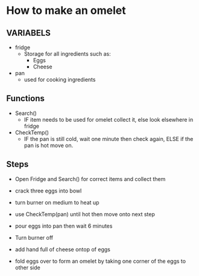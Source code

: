 # How to make an omelet
## VARIABELS
- fridge
    - Storage for all ingredients such as:
        - Eggs
        - Cheese
- pan
    - used for cooking ingredients
## Functions
- Search()
    - IF item needs to be used for omelet collect it, else look elsewhere in fridge
- CheckTemp()
    - IF the pan is still cold, wait one minute then check again, ELSE if the pan is hot move on.  
## Steps
- Open Fridge and Search() for correct items and collect them
- crack three eggs into bowl 
- turn burner on medium to heat up
- use CheckTemp(pan) until hot then move onto next step
- pour eggs into pan then wait 6 minutes
- Turn burner off
- add hand full of cheese ontop of eggs

- fold eggs over to form an omelet by taking one corner of the eggs to other side

